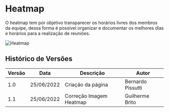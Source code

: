 # Heatmap

O heatmap tem por objetivo transparecer os horários livres dos membros da equipe, dessa forma é possível organizar e documentar os melhores dias e horários para a realização de reuniões.

![Heatmap](_media/heatmap.png "Heatmap")

## Histórico de Versões
| Versão | Data       | Descrição         | Autor             |
|--------|------------|-------------------|-------------------|
| 1.0    | 25/06/2022 | Criação da página | Bernardo Pissutti |
| 1.1    | 25/06/2022 | Correção Imagem Heatmap | Guilherme Brito |
